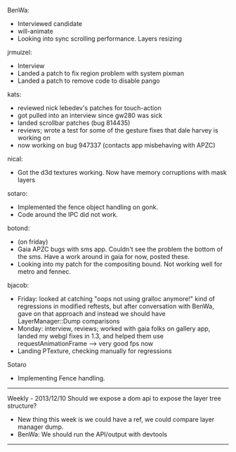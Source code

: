 BenWa:
* Interviewed candidate
* will-animate
* Looking into sync scrolling performance. Layers resizing

jrmuizel:
* Interview
* Landed a patch to fix region problem with system pixman
* Landed a patch to remove code to disable pango

kats:
* reviewed nick lebedev's patches for touch-action
* got pulled into an interview since gw280 was sick
* landed scrollbar patches (bug 814435)
* reviews; wrote a test for some of the gesture fixes that dale harvey is working on
* now working on bug 947337 (contacts app misbehaving with APZC)

nical:
* Got the d3d textures working. Now have memory corruptions with mask layers

sotaro:
* Implemented the fence object handling on gonk.
* Code around the IPC did not work.

botond:
* (on friday)
* Gaia APZC bugs with sms app. Couldn't see the problem the bottom of the sms. Have a work around in gaia for now, posted these.
* Looking into my patch for the compositing bound. Not working well for metro and fennec.

bjacob:
* Friday: looked at catching "oops not using gralloc anymore!" kind of regressions in modified reftests, but after conversation with BenWa, gave on that approach and instead we should have LayerManager::Dump comparisons
* Monday: interview, reviews; worked with gaia folks on gallery app, landed my webgl fixes in 1.3, and helped them use requestAnimationFrame --> very good fps now
* Landing PTexture, checking manually for regressions

Sotaro
* Implementing Fence handling.

________________


Weekly - 2013/12/10
Should we expose a dom api to expose the layer tree structure?
* New thing this week is we could have a ref, we could compare layer manager dump.
* BenWa: We should run the API/output with devtools

________________


